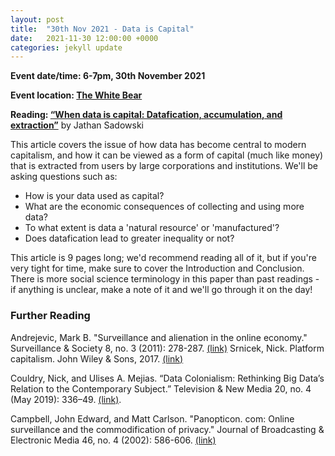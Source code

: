 ```yaml
---
layout: post
title:  "30th Nov 2021 - Data is Capital"
date:   2021-11-30 12:00:00 +0000
categories: jekyll update
---
```

**Event date/time: 6-7pm, 30th November 2021**

**Event location: [The White Bear][white-bear-fb]**

**Reading: [“When data is capital: Datafication, accumulation, and extraction”][reading-link]** by Jathan Sadowski

This article covers the issue of how data has become central to modern capitalism, and how it can be viewed as a form of capital (much like money) that is extracted from users by large corporations and institutions. We'll be asking questions such as:

- How is your data used as capital?
- What are the economic consequences of collecting and using more data?
- To what extent is data a 'natural resource' or 'manufactured'?
- Does datafication lead to greater inequality or not?

This article is 9 pages long; we'd recommend reading all of it, but if you're very tight for time, make sure to cover the Introduction and Conclusion. There is more social science terminology in this paper than past readings - if anything is unclear, make a note of it and we'll go through it on the day!

### Further Reading

Andrejevic, Mark B. "Surveillance and alienation in the online economy." Surveillance & Society 8, no. 3 (2011): 278-287. [(link)](https://doi.org/10.24908/ss.v8i3.4164)
Srnicek, Nick. Platform capitalism. John Wiley & Sons, 2017. [(link)](https://bris.on.worldcat.org/v2/oclc/964878395)

Couldry, Nick, and Ulises A. Mejias. “Data Colonialism: Rethinking Big Data’s Relation to the Contemporary Subject.” Television & New Media 20, no. 4 (May 2019): 336–49. [(link)](https://doi.org/10.1177/1527476418796632).

Campbell, John Edward, and Matt Carlson. "Panopticon. com: Online surveillance and the commodification of privacy." Journal of Broadcasting & Electronic Media 46, no. 4 (2002): 586-606. [(link)](https://doi.org/10.1207/s15506878jobem4604_6)

[white-bear-fb]: https://www.facebook.com/thewhitebearbristol/
[reading-link]: https://journals.sagepub.com/doi/full/10.1177/2053951718820549
